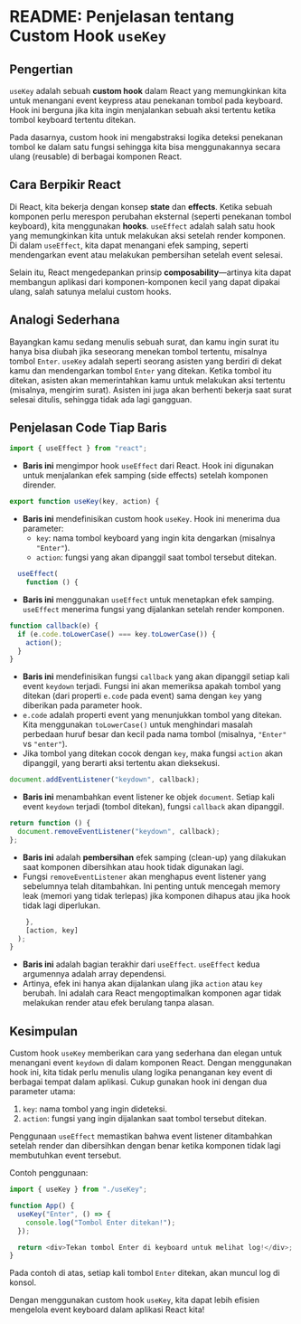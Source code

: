 # README: Penjelasan tentang Custom Hook `useKey`

## Pengertian

`useKey` adalah sebuah **custom hook** dalam React yang memungkinkan kita untuk menangani event keypress atau penekanan tombol pada keyboard. Hook ini berguna jika kita ingin menjalankan sebuah aksi tertentu ketika tombol keyboard tertentu ditekan.

Pada dasarnya, custom hook ini mengabstraksi logika deteksi penekanan tombol ke dalam satu fungsi sehingga kita bisa menggunakannya secara ulang (reusable) di berbagai komponen React.

## Cara Berpikir React

Di React, kita bekerja dengan konsep **state** dan **effects**. Ketika sebuah komponen perlu merespon perubahan eksternal (seperti penekanan tombol keyboard), kita menggunakan **hooks**. `useEffect` adalah salah satu hook yang memungkinkan kita untuk melakukan aksi setelah render komponen. Di dalam `useEffect`, kita dapat menangani efek samping, seperti mendengarkan event atau melakukan pembersihan setelah event selesai.

Selain itu, React mengedepankan prinsip **composability**—artinya kita dapat membangun aplikasi dari komponen-komponen kecil yang dapat dipakai ulang, salah satunya melalui custom hooks.

## Analogi Sederhana

Bayangkan kamu sedang menulis sebuah surat, dan kamu ingin surat itu hanya bisa diubah jika seseorang menekan tombol tertentu, misalnya tombol `Enter`. `useKey` adalah seperti seorang asisten yang berdiri di dekat kamu dan mendengarkan tombol `Enter` yang ditekan. Ketika tombol itu ditekan, asisten akan memerintahkan kamu untuk melakukan aksi tertentu (misalnya, mengirim surat). Asisten ini juga akan berhenti bekerja saat surat selesai ditulis, sehingga tidak ada lagi gangguan.

## Penjelasan Code Tiap Baris

```javascript
import { useEffect } from "react";
```

- **Baris ini** mengimpor hook `useEffect` dari React. Hook ini digunakan untuk menjalankan efek samping (side effects) setelah komponen dirender.

```javascript
export function useKey(key, action) {
```

- **Baris ini** mendefinisikan custom hook `useKey`. Hook ini menerima dua parameter:
  - `key`: nama tombol keyboard yang ingin kita dengarkan (misalnya `"Enter"`).
  - `action`: fungsi yang akan dipanggil saat tombol tersebut ditekan.

```javascript
  useEffect(
    function () {
```

- **Baris ini** menggunakan `useEffect` untuk menetapkan efek samping. `useEffect` menerima fungsi yang dijalankan setelah render komponen.

```javascript
function callback(e) {
  if (e.code.toLowerCase() === key.toLowerCase()) {
    action();
  }
}
```

- **Baris ini** mendefinisikan fungsi `callback` yang akan dipanggil setiap kali event `keydown` terjadi. Fungsi ini akan memeriksa apakah tombol yang ditekan (dari properti `e.code` pada event) sama dengan `key` yang diberikan pada parameter hook.
- `e.code` adalah properti event yang menunjukkan tombol yang ditekan. Kita menggunakan `toLowerCase()` untuk menghindari masalah perbedaan huruf besar dan kecil pada nama tombol (misalnya, `"Enter"` vs `"enter"`).
- Jika tombol yang ditekan cocok dengan `key`, maka fungsi `action` akan dipanggil, yang berarti aksi tertentu akan dieksekusi.

```javascript
document.addEventListener("keydown", callback);
```

- **Baris ini** menambahkan event listener ke objek `document`. Setiap kali event `keydown` terjadi (tombol ditekan), fungsi `callback` akan dipanggil.

```javascript
return function () {
  document.removeEventListener("keydown", callback);
};
```

- **Baris ini** adalah **pembersihan** efek samping (clean-up) yang dilakukan saat komponen dibersihkan atau hook tidak digunakan lagi.
- Fungsi `removeEventListener` akan menghapus event listener yang sebelumnya telah ditambahkan. Ini penting untuk mencegah memory leak (memori yang tidak terlepas) jika komponen dihapus atau jika hook tidak lagi diperlukan.

```javascript
    },
    [action, key]
  );
}
```

- **Baris ini** adalah bagian terakhir dari `useEffect`. `useEffect` kedua argumennya adalah array dependensi.
- Artinya, efek ini hanya akan dijalankan ulang jika `action` atau `key` berubah. Ini adalah cara React mengoptimalkan komponen agar tidak melakukan render atau efek berulang tanpa alasan.

## Kesimpulan

Custom hook `useKey` memberikan cara yang sederhana dan elegan untuk menangani event `keydown` di dalam komponen React. Dengan menggunakan hook ini, kita tidak perlu menulis ulang logika penanganan key event di berbagai tempat dalam aplikasi. Cukup gunakan hook ini dengan dua parameter utama:

1. `key`: nama tombol yang ingin dideteksi.
2. `action`: fungsi yang ingin dijalankan saat tombol tersebut ditekan.

Penggunaan `useEffect` memastikan bahwa event listener ditambahkan setelah render dan dibersihkan dengan benar ketika komponen tidak lagi membutuhkan event tersebut.

Contoh penggunaan:

```javascript
import { useKey } from "./useKey";

function App() {
  useKey("Enter", () => {
    console.log("Tombol Enter ditekan!");
  });

  return <div>Tekan tombol Enter di keyboard untuk melihat log!</div>;
}
```

Pada contoh di atas, setiap kali tombol `Enter` ditekan, akan muncul log di konsol.

Dengan menggunakan custom hook `useKey`, kita dapat lebih efisien mengelola event keyboard dalam aplikasi React kita!
